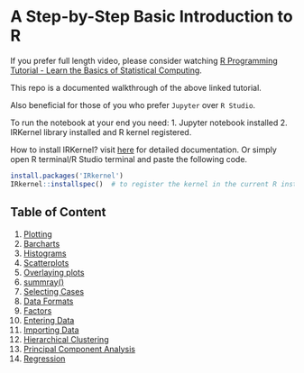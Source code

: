 # A Step-by-Step Basic Introduction to R

If you prefer full length video, please consider watching [R Programming Tutorial - Learn the Basics of Statistical Computing](https://www.youtube.com/watch?v=_V8eKsto3Ug&t=3147s). 

This repo is a documented walkthrough of the above linked tutorial.

Also beneficial for those of you who prefer `Jupyter` over `R Studio`.

To run the notebook at your end you need: 
	1. Jupyter notebook installed
	2. IRKernel library installed and R kernel registered.

How to install IRKernel? visit [here](https://github.com/IRkernel/IRkernel) for detailed documentation.
Or simply open R terminal/R Studio terminal and paste the following code.

```R
install.packages('IRkernel')
IRkernel::installspec()  # to register the kernel in the current R installation
```

## Table of Content
1. [Plotting](https://github.com/rahul96rajan/step-by-step-R/blob/master/Notebooks/1_plotting.ipynb)
2. [Barcharts](https://github.com/rahul96rajan/step-by-step-R/blob/master/Notebooks/2_BarChart.ipynb)
3. [Histograms](https://github.com/rahul96rajan/step-by-step-R/blob/master/Notebooks/3_Histogram.ipynb)
4. [Scatterplots](https://github.com/rahul96rajan/step-by-step-R/blob/master/Notebooks/4_Scatterplot.ipynb)
5. [Overlaying plots](https://github.com/rahul96rajan/step-by-step-R/blob/master/Notebooks/5_overlayingPlot.ipynb)
6. [summray()](https://github.com/rahul96rajan/step-by-step-R/blob/master/Notebooks/6_summary.ipynb)
7. [Selecting Cases](https://github.com/rahul96rajan/step-by-step-R/blob/master/Notebooks/7_Selecting_cases.ipynb)
8. [Data Formats](https://github.com/rahul96rajan/step-by-step-R/blob/master/Notebooks/8_Data_Formats.ipynb)
9. [Factors](https://github.com/rahul96rajan/step-by-step-R/blob/master/Notebooks/9_Factor.ipynb)
10. [Entering Data](https://github.com/rahul96rajan/step-by-step-R/blob/master/Notebooks/10_Entering_Data.ipynb)
11. [Importing Data](https://github.com/rahul96rajan/step-by-step-R/blob/master/Notebooks/11_Import_Data.ipynb)
12. [Hierarchical Clustering](https://github.com/rahul96rajan/step-by-step-R/blob/master/Notebooks/12_Hierarchical_clustering.ipynb)
13. [Principal Component Analysis](https://github.com/rahul96rajan/step-by-step-R/blob/master/Notebooks/13_Principal_components.ipynb)
14. [Regression](https://github.com/rahul96rajan/step-by-step-R/blob/master/Notebooks/14_Regression.ipynb)
